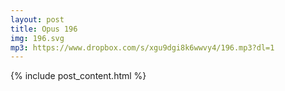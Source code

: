 ```yaml
---
layout: post
title: Opus 196
img: 196.svg
mp3: https://www.dropbox.com/s/xgu9dgi8k6wwvy4/196.mp3?dl=1
---
```


{% include post_content.html %}
